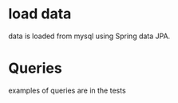 # load data
data is loaded from mysql using Spring data JPA.

# Queries
examples of queries are in the tests